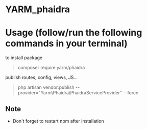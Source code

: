 ﻿# YARM_phaidra


# Usage (follow/run the following commands in your terminal)

to install package

> composer require yarm/phaidra

publish routes, config, views, JS...

> php artisan vendor:publish --provider="Yarm\Phaidra\PhaidraServiceProvider" --force

## Note
* Don't forget to restart npm after installation

